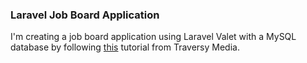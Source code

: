 ### Laravel Job Board Application

I'm creating a job board application using Laravel Valet with a MySQL database by following [this](https://www.youtube.com/watch?v=MYyJ4PuL4pY&t=2208s) tutorial from Traversy Media. 
